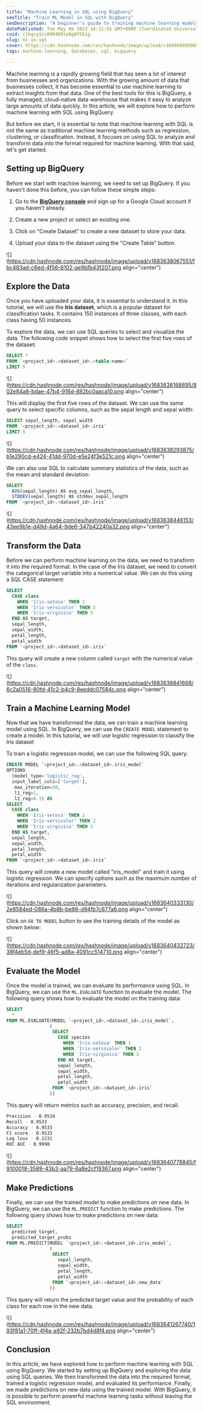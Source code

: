 ```yaml
---
title: "Machine Learning in SQL using BigQuery"
seoTitle: "Train ML Model in SQL with BigQuery"
seoDescription: "A beginner's guide to training machine learning models with SQL using Google's BigQuery ML"
datePublished: Tue May 09 2023 14:12:55 GMT+0000 (Coordinated Universal Time)
cuid: clhgcq1zs000409le6g0f561g
slug: ml-in-sql
cover: https://cdn.hashnode.com/res/hashnode/image/upload/v1689689950698/2ff1a31e-4597-4f91-bd72-e4dc5f2e15f6.png
tags: machine-learning, databases, sql, bigquery

---
```


Machine learning is a rapidly growing field that has seen a lot of interest from businesses and organizations. With the growing amount of data that businesses collect, it has become essential to use machine learning to extract insights from that data. One of the best tools for this is BigQuery, a fully managed, cloud-native data warehouse that makes it easy to analyze large amounts of data quickly. In this article, we will explore how to perform machine learning with SQL using BigQuery.

But before we start, it is essential to note that machine learning with SQL is not the same as traditional machine learning methods such as regression, clustering, or classification. Instead, it focuses on using SQL to analyze and transform data into the format required for machine learning. With that said, let's get started.

## **Setting up BigQuery**

Before we start with machine learning, we need to set up BigQuery. If you haven't done this before, you can follow these simple steps:

1. Go to the [**BigQuery console**](https://console.cloud.google.com/bigquery) and sign up for a Google Cloud account if you haven't already.
    
2. Create a new project or select an existing one.
    
3. Click on "Create Dataset" to create a new dataset to store your data.
    
4. Upload your data to the dataset using the "Create Table" button.
    

![](https://cdn.hashnode.com/res/hashnode/image/upload/v1683638067551/fbc483ad-c6ed-4f56-8102-ae9bfb43f207.png align="center")

## **Explore the Data**

Once you have uploaded your data, it is essential to understand it. In this tutorial, we will use the **Iris dataset**, which is a popular dataset for classification tasks. It contains 150 instances of three classes, with each class having 50 instances.

To explore the data, we can use SQL queries to select and visualize the data. The following code snippet shows how to select the first five rows of the dataset:

```sql
SELECT *
FROM `<project_id>.<dataset_id>.<table-name>`
LIMIT 5
```

![](https://cdn.hashnode.com/res/hashnode/image/upload/v1683638168695/802e84a8-bdae-47b4-916d-882bc0aaca10.png align="center")

This will display the first five rows of the dataset. We can use the same query to select specific columns, such as the sepal length and sepal width:

```sql
SELECT sepal_length, sepal_width
FROM `<project_id>.<dataset_id>.iris`
LIMIT 5
```

![](https://cdn.hashnode.com/res/hashnode/image/upload/v1683638293875/b1e290cd-e424-41dd-970d-e5e24f3e521c.png align="center")

We can also use SQL to calculate summary statistics of the data, such as the mean and standard deviation:

```sql
SELECT
  AVG(sepal_length) AS avg_sepal_length,
  STDDEV(sepal_length) AS stddev_sepal_length
FROM `<project_id>.<dataset_id>.iris`
```

![](https://cdn.hashnode.com/res/hashnode/image/upload/v1683638446153/43ee9b1e-d49d-4a64-9de6-347b42240a32.png align="center")

## **Transform the Data**

Before we can perform machine learning on the data, we need to transform it into the required format. In the case of the Iris dataset, we need to convert the categorical target variable into a numerical value. We can do this using a SQL CASE statement:

```sql
SELECT
  CASE class
    WHEN 'Iris-setosa' THEN 1
    WHEN 'Iris-versicolor' THEN 2
    WHEN 'Iris-virginica' THEN 3
  END AS target,
  sepal_length,
  sepal_width,
  petal_length,
  petal_width
FROM `<project_id>.<dataset_id>.iris`
```

This query will create a new column called `target` with the numerical value of the `class`.

![](https://cdn.hashnode.com/res/hashnode/image/upload/v1683638841668/6c2a0516-80fd-41c2-b4c9-8eeddc07584c.png align="center")

## **Train a Machine Learning Model**

Now that we have transformed the data, we can train a machine learning model using SQL. In BigQuery, we can use the `CREATE MODEL` statement to create a model. In this tutorial, we will use logistic regression to classify the Iris dataset

To train a logistic regression model, we can use the following SQL query:

```sql
CREATE MODEL `<project_id>.<dataset_id>.iris_model`
OPTIONS
  (model_type='logistic_reg',
  input_label_cols=['target'],
   max_iteration=50,
   l1_reg=1,
   l2_reg=0.1) AS
SELECT
  CASE class
    WHEN 'Iris-setosa' THEN 1
    WHEN 'Iris-versicolor' THEN 2
    WHEN 'Iris-virginica' THEN 3
  END AS target,
  sepal_length,
  sepal_width,
  petal_length,
  petal_width
FROM `<project_id>.<dataset_id>.iris`
```

This query will create a new model called "iris\_model" and train it using logistic regression. We can specify options such as the maximum number of iterations and regularization parameters.

![](https://cdn.hashnode.com/res/hashnode/image/upload/v1683640333130/2e8584ed-086a-4b8b-be86-d94fb7c677a6.png align="center")

Click on `GO TO MODEL` button to see the training details of the model as shown below:

![](https://cdn.hashnode.com/res/hashnode/image/upload/v1683640432723/38f4eb5d-def9-46f5-ad8a-4091cc514710.png align="center")

## **Evaluate the Model**

Once the model is trained, we can evaluate its performance using SQL. In BigQuery, we can use the `ML.EVALUATE` function to evaluate the model. The following query shows how to evaluate the model on the training data:

```sql
SELECT
  *
FROM ML.EVALUATE(MODEL `<project_id>.<dataset_id>.iris_model`,
                (
                 SELECT
                   CASE species
                     WHEN 'Iris-setosa' THEN 1
                     WHEN 'Iris-versicolor' THEN 2
                     WHEN 'Iris-virginica' THEN 3
                   END AS target,
                   sepal_length,
                   sepal_width,
                   petal_length,
                   petal_width
                 FROM `<project_id>.<dataset_id>.iris`
                ))
```

This query will return metrics such as accuracy, precision, and recall.

```bash
Precision - 0.9534
Recall - 0.9533
Accuracy - 0.9533
F1 score - 0.9533
Log loss - 0.1231
ROC AUC - 0.9990
```

![](https://cdn.hashnode.com/res/hashnode/image/upload/v1683640778845/f9100018-3589-43b3-aa79-6a8e2cf19367.png align="center")

## **Make Predictions**

Finally, we can use the trained model to make predictions on new data. In BigQuery, we can use the `ML.PREDICT` function to make predictions. The following query shows how to make predictions on new data:

```sql
SELECT
  predicted_target,
  predicted_target_probs
FROM ML.PREDICT(MODEL `<project_id>.<dataset_id>.iris_model`,
                (
                 SELECT
                   sepal_length,
                   sepal_width,
                   petal_length,
                   petal_width
                 FROM `<project_id>.<dataset_id>.new_data`
                ))
```

This query will return the predicted target value and the probability of each class for each row in the new data.

![](https://cdn.hashnode.com/res/hashnode/image/upload/v1683641267740/193f81a1-70ff-4f4a-a92f-232b7bd4d8f4.png align="center")

## **Conclusion**

In this article, we have explored how to perform machine learning with SQL using BigQuery. We started by setting up BigQuery and exploring the data using SQL queries. We then transformed the data into the required format, trained a logistic regression model, and evaluated its performance. Finally, we made predictions on new data using the trained model. With BigQuery, it is possible to perform powerful machine learning tasks without leaving the SQL environment.